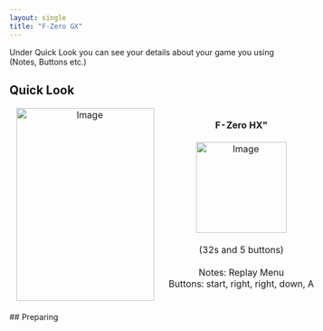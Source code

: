 ```yaml
---
layout: single
title: "F-Zero GX"
---
```

Under Quick Look you can see your details about your game you using (Notes, Buttons etc.)
## Quick Look
<!--TODO: Maybe there are some other ways to do it, but it works lol-->
<table style="table-layout: fixed; width: 552px">
<colgroup>
<col style="width: 268px">
<col style="width: 284px">
</colgroup>
<thead>
  <tr>
    <td style="text-align:center">
      <img src="https://i.imgur.com/22sHK2N.jpg" alt="Image" width="244" height="340">
    </td>
    <td style="text-align:center">
      <b>F-Zero HX"</b><br>
      <br><img src="https://i.imgur.com/v6O8918.png" alt="Image" width="160" height="160">
      <br>
      <br>(32s and 5 buttons)<br>
      <br>Notes: Replay Menu
      <br>Buttons: start, right, right, down, A
      <br>
    </td>
  </tr>
</thead>
</table>
<!--  //////////////////////////////////////////////////////////   -->
## Preparing

